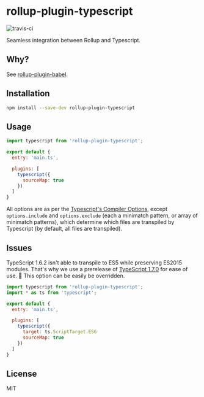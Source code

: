 # rollup-plugin-typescript
![travis-ci](https://travis-ci.org/Victorystick/rollup-plugin-typescript.svg?branch=master)

Seamless integration between Rollup and Typescript.

## Why?
See [rollup-plugin-babel](https://github.com/rollup/rollup-plugin-babel).

## Installation

```bash
npm install --save-dev rollup-plugin-typescript
```

## Usage

```js
import typescript from 'rollup-plugin-typescript';

export default {
  entry: 'main.ts',

  plugins: [
    typescript({
      sourceMap: true
    })
  ]
}
```

All options are as per the [Typescript's Compiler Options](https://github.com/Microsoft/TypeScript/wiki/Compiler-Options), except `options.include` and `options.exclude` (each a minimatch pattern, or array of minimatch patterns), which determine which files are transpiled by Typescript (by default, all files are transpiled).

## Issues

TypeScript 1.6.2 isn't able to transpile to ES5 while preserving ES2015 modules. That's why we use a prerelease of [TypeScript 1.7.0](https://github.com/Microsoft/TypeScript/wiki/Roadmap#17) for ease of use. :rocket: This option can be easily be overridden.

```js
import typescript from 'rollup-plugin-typescript';
import * as ts from 'typescript';

export default {
  entry: 'main.ts',

  plugins: [
    typescript({
      target: ts.ScriptTarget.ES6
      sourceMap: true
    })
  ]
}
```

## License

MIT
